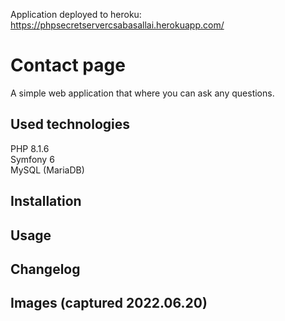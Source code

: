 Application deployed to heroku: https://phpsecretservercsabasallai.herokuapp.com/
# Contact page 

A simple web application that where you can ask any questions.  


## Used technologies
PHP 8.1.6  
Symfony 6  
MySQL (MariaDB)


## Installation


## Usage


## Changelog


## Images (captured 2022.06.20)


